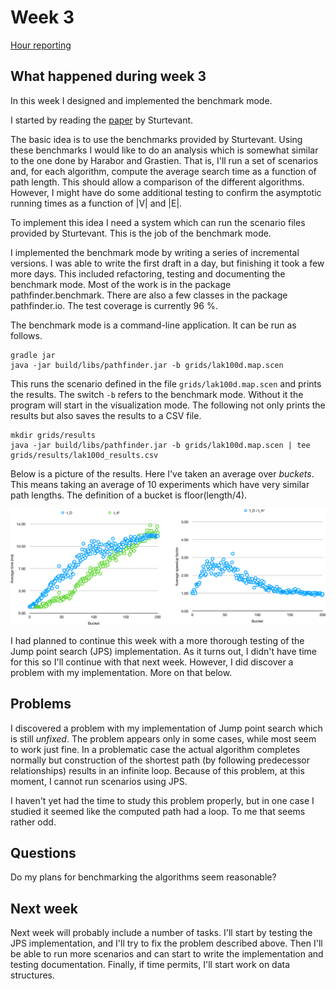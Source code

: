 # Week 3

[Hour reporting](Hour_reporting.md)

## What happened during week 3

In this week I designed and implemented the benchmark mode.

I started by reading the [paper](http://web.cs.du.edu/~sturtevant/papers/benchmarks.pdf) by Sturtevant.

The basic idea is to use the benchmarks provided by Sturtevant. Using these benchmarks I would like to do an analysis which is somewhat similar to the one done by Harabor and Grastien. That is, I'll run a set of scenarios and, for each algorithm, compute the average search time as a function of path length. This should allow a comparison of the different algorithms. However, I might have do some additional testing to confirm the asymptotic running times as a function of |V| and |E|.

To implement this idea I need a system which can run the scenario files provided by Sturtevant. This is the job of the benchmark mode.

I implemented the benchmark mode by writing a series of incremental versions. I was able to write the first draft in a day, but finishing it took a few more days. This included refactoring, testing and documenting the benchmark mode. Most of the work is in the package pathfinder.benchmark. There are also a few classes in the package pathfinder.io. The test coverage is currently 96 %.

The benchmark mode is a command-line application. It can be run as follows.

```
gradle jar
java -jar build/libs/pathfinder.jar -b grids/lak100d.map.scen
```

This runs the scenario defined in the file `grids/lak100d.map.scen` and prints the results. The switch `-b` refers to the benchmark mode. Without it the program will start in the visualization mode. The following not only prints the results but also saves the results to a CSV file.

```
mkdir grids/results
java -jar build/libs/pathfinder.jar -b grids/lak100d.map.scen | tee grids/results/lak100d_results.csv
```

Below is a picture of the results. Here I've taken an average over *buckets*. This means taking an average of 10 experiments which have very similar path lengths. The definition of a bucket is floor(length/4).

![The results of running lak100d.map.scen](img/lak100d_results.png)

I had planned to continue this week with a more thorough testing of the Jump point search (JPS) implementation. As it turns out, I didn't have time for this so I'll continue with that next week. However, I did discover a problem with my implementation. More on that below.

## Problems

I discovered a problem with my implementation of Jump point search which is still *unfixed*. The problem appears only in some cases, while most seem to work just fine. In a problematic case the actual algorithm completes normally but construction of the shortest path (by following predecessor relationships) results in an infinite loop. Because of this problem, at this moment, I cannot run scenarios using JPS.

I haven't yet had the time to study this problem properly, but in one case I studied it seemed like the computed path had a loop. To me that seems rather odd.

## Questions

Do my plans for benchmarking the algorithms seem reasonable?

## Next week

Next week will probably include a number of tasks. I'll start by testing the JPS implementation, and I'll try to fix the problem described above. Then I'll be able to run more scenarios and can start to write the implementation and testing documentation. Finally, if time permits, I'll start work on data structures.
